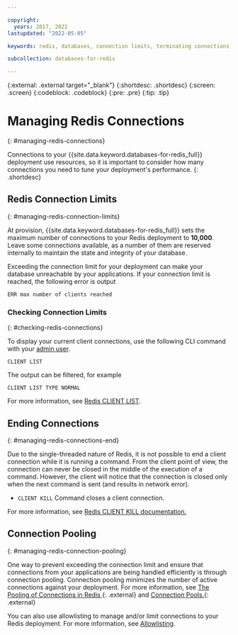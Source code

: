 ```yaml
---

copyright:
  years: 2017, 2022
lastupdated: "2022-05-05"

keywords: redis, databases, connection limits, terminating connections, connection pooling

subcollection: databases-for-redis

---
```


{:external: .external target="_blank"}
{:shortdesc: .shortdesc}
{:screen: .screen}
{:codeblock: .codeblock}
{:pre: .pre}
{:tip: .tip}

# Managing Redis Connections
{: #managing-redis-connections}

Connections to your {{site.data.keyword.databases-for-redis_full}} deployment use resources, so it is important to consider how many connections you need to tune your deployment's performance. 
{: .shortdesc}

## Redis Connection Limits 
{: #managing-redis-connection-limits}

At provision, {{site.data.keyword.databases-for-redis_full}} sets the maximum number of connections to your Redis deployment to **10,000**. Leave some connections available, as a number of them are reserved internally to maintain the state and integrity of your database. 

Exceeding the connection limit for your deployment can make your database unreachable by your applications. If your connection limit is reached, the following error is output

```shell
ERR max number of clients reached
```

### Checking Connection Limits
{: #checking-redis-connections}

To display your current client connections, use the following CLI command with your [admin user](/docs/databases-for-redis?topic=databases-for-redis-user-management#the-admin-user).

```shell
CLIENT LIST
```

The output can be filtered, for example

```shell
CLIENT LIST TYPE NORMAL
```

For more information, see [Redis CLIENT LIST](https://redis.io/commands/client-list/).

## Ending Connections
{: #managing-redis-connections-end}

Due to the single-threaded nature of Redis, it is not possible to end a client connection while it is running a command. From the client point of view, the connection can never be closed in the middle of the execution of a command. However, the client will notice that the connection is closed only when the next command is sent (and results in network error).

- `CLIENT KILL` Command closes a client connection. 

For more information, see [Redis CLIENT KILL documentation.](https://redis.io/commands/client-kill/)

## Connection Pooling
{: #managing-redis-connection-pooling}

One way to prevent exceeding the connection limit and ensure that connections from your applications are being handled efficiently is through connection pooling. Connection pooling minimizes the number of active connections against your deployment. For more information, see [The Pooling of Connections in Redis
](https://medium.com/geekculture/the-pooling-of-connections-in-redis-e8188335bf64){: .external} and [Connection Pools.](https://medium.com/geekculture/the-pooling-of-connections-in-redis-e8188335bf64){: .external}

You can also use allowlisting to manage and/or limit connections to your Redis deployment. For more information, see [Allowlisting](/docs/databases-for-redis?topic=cloud-databases-allowlisting).
